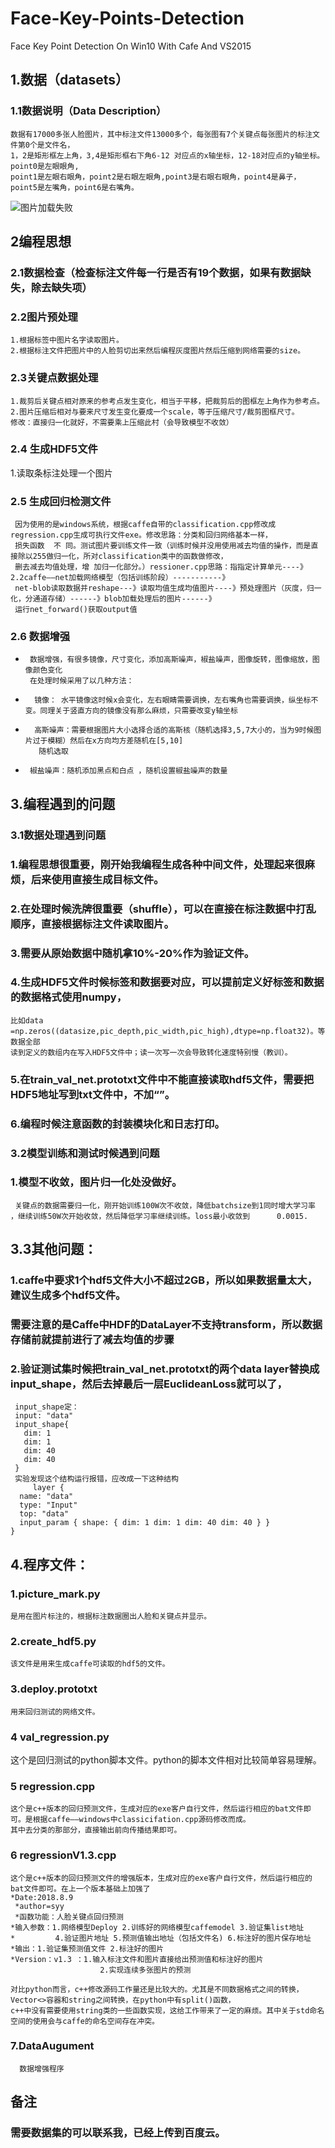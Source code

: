 # Face-Key-Points-Detection
Face Key Point Detection  On Win10 With Cafe And VS2015

## 1.数据（datasets）
### 1.1数据说明（Data Description）
    数据有17000多张人脸图片，其中标注文件13000多个，每张图有7个关键点每张图片的标注文件第0个是文件名，
    1，2是矩形框左上角，3,4是矩形框右下角6-12 对应点的x轴坐标，12-18对应点的y轴坐标。point0是左眼眼角,
    point1是左眼右眼角，point2是右眼左眼角,point3是右眼右眼角，point4是鼻子，point5是左嘴角，point6是右嘴角。
![图片加载失败](https://github.com/thehappysheep/Face-Key-Points-Detection-/blob/master/FacialKeyPointDetectionProject1/example.jpg)
## 2编程思想
### 2.1数据检查（检查标注文件每一行是否有19个数据，如果有数据缺失，除去缺失项）
### 2.2图片预处理
    1.根据标签中图片名字读取图片。
    2.根据标注文件把图片中的人脸剪切出来然后编程灰度图片然后压缩到网络需要的size。
### 2.3关键点数据处理
    1.裁剪后关键点相对原来的参考点发生变化，相当于平移，把裁剪后的图框左上角作为参考点。
    2.图片压缩后相对与要来尺寸发生变化要成一个scale，等于压缩尺寸/裁剪图框尺寸。
    修改：直接归一化就好，不需要乘上压缩此村（会导致模型不收敛）
### 2.4 生成HDF5文件
1.读取条标注处理一个图片
### 2.5 生成回归检测文件
     因为使用的是windows系统，根据caffe自带的classification.cpp修改成regression.cpp生成可执行文件exe。修改思路：分类和回归网络基本一样，
     损失函数  不 同。测试图片要训练文件一致（训练时候并没用使用减去均值的操作，而是直接除以255做归一化，所对classification类中的函数做修改，
     删去减去均值处理，增 加归一化部分。）ressioner.cpp思路：指指定计算单元----》2.2caffe——net加载网络模型（包括训练阶段）-----------》
     net-blob读取数据并reshape---》读取均值生成均值图片----》预处理图片（灰度，归一化，分通道存储）------》blob加载处理后的图片------》
     运行net_forward()获取output值
### 2.6 数据增强
*      数据增强，有很多镜像，尺寸变化，添加高斯噪声，椒盐噪声，图像旋转，图像缩放，图像颜色变化
       在处理时候采用了以几种方法：
*       镜像： 水平镜像这时候x会变化，左右眼睛需要调换，左右嘴角也需要调换，纵坐标不变。同理关于竖直方向的镜像没有那么麻烦，只需要改变y轴坐标
*       高斯噪声：需要根据图片大小选择合适的高斯核（随机选择3,5,7大小的，当为9时候图片过于模糊）然后在x方向均方差随机在[5,10]
         随机选取
*      椒盐噪声：随机添加黑点和白点 ，随机设置椒盐噪声的数量

## 3.编程遇到的问题
### 3.1数据处理遇到问题
### 1.编程思想很重要，刚开始我编程生成各种中间文件，处理起来很麻烦，后来使用直接生成目标文件。
### 2.在处理时候洗牌很重要（shuffle），可以在直接在标注数据中打乱顺序，直接根据标注文件读取图片。
### 3.需要从原始数据中随机拿10%-20%作为验证文件。
### 4.生成HDF5文件时候标签和数据要对应，可以提前定义好标签和数据的数据格式使用numpy，
    比如data =np.zeros((datasize,pic_depth,pic_width,pic_high),dtype=np.float32)。等数据全部
    读到定义的数组内在写入HDF5文件中；读一次写一次会导致转化速度特别慢（教训）。
### 5.在train_val_net.prototxt文件中不能直接读取hdf5文件，需要把HDF5地址写到txt文件中，不加“”。
### 6.编程时候注意函数的封装模块化和日志打印。
### 3.2模型训练和测试时候遇到问题
### 1.模型不收敛，图片归一化处没做好。
     关键点的数据需要归一化，刚开始训练100W次不收敛，降低batchsize到1同时增大学习率 ，继续训练50W次开始收敛，然后降低学习率继续训练。loss最小收敛到      0.0015.
## 3.3其他问题：
### 1.caffe中要求1个hdf5文件大小不超过2GB，所以如果数据量太大，建议生成多个hdf5文件。
### 需要注意的是Caffe中HDF的DataLayer不支持transform，所以数据存储前就提前进行了减去均值的步骤
### 2.验证测试集时候把train_val_net.prototxt的两个data layer替换成input_shape，然后去掉最后一层EuclideanLoss就可以了，
     input_shape定：
     input: "data"
     input_shape{
       dim: 1
       dim: 1
       dim: 40
       dim: 40
     }
     实验发现这个结构运行报错，应改成一下这种结构
         layer {
      name: "data"
      type: "Input"
      top: "data"
      input_param { shape: { dim: 1 dim: 1 dim: 40 dim: 40 } }
    }
## 4.程序文件： 
### 1.picture_mark.py
    是用在图片标注的，根据标注数据圈出人脸和关键点并显示。
### 2.create_hdf5.py
    该文件是用来生成caffe可读取的hdf5的文件。
### 3.deploy.prototxt
    用来回归测试的网络文件。
### 4 val_regression.py
   这个是回归测试的python脚本文件。python的脚本文件相对比较简单容易理解。
### 5 regression.cpp
    这个是c++版本的回归预测文件，生成对应的exe客户自行文件，然后运行相应的bat文件即可。是根据caffe——windows中classicifation.cpp源码修改而成。
    其中去分类的那部分，直接输出前向传播结果即可。
### 6 regressionV1.3.cpp
    这个是c++版本的回归预测文件的增强版本，生成对应的exe客户自行文件，然后运行相应的bat文件即可。在上一个版本基础上加强了
    *Date:2018.8.9
     *author=syy
     *函数功能：人脸关键点回归预测
    *输入参数：1.网络模型Deploy 2.训练好的网络模型caffemodel 3.验证集list地址
    *         4.验证图片地址 5.预测值输出地址（包括文件名) 6.标注好的图片保存地址
    *输出：1.验证集预测值文件 2.标注好的图片
    *Version：v1.3 ：1.输入标注文件和图片直接给出预测值和标注好的图片
                        2.实现连续多张图片的预测
                        
    对比python而言，c++修改源码工作量还是比较大的。尤其是不同数据格式之间的转换，Vector<>容器和string之间转换，在python中有split()函数，
    c++中没有需要使用string类的一些函数实现，这给工作带来了一定的麻烦。其中关于std命名空间的使用会与caffe的命名空间存在冲突。
### 7.DataAugument
      数据增强程序
## 备注
### 需要数据集的可以联系我，已经上传到百度云。

